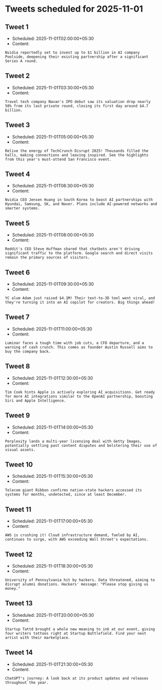 # Tweets scheduled for 2025-11-01

## Tweet 1

- Scheduled: 2025-11-01T02:00:00+05:30
- Content:

```text
Nvidia reportedly set to invest up to $1 billion in AI company Poolside, deepening their existing partnership after a significant Series A round.
```

## Tweet 2

- Scheduled: 2025-11-01T03:30:00+05:30
- Content:

```text
Travel tech company Navan's IPO debut saw its valuation drop nearly 50% from its last private round, closing its first day around $4.7 billion.
```

## Tweet 3

- Scheduled: 2025-11-01T05:00:00+05:30
- Content:

```text
Relive the energy of TechCrunch Disrupt 2025! Thousands filled the halls, making connections and leaving inspired. See the highlights from this year's must-attend San Francisco event.
```

## Tweet 4

- Scheduled: 2025-11-01T06:30:00+05:30
- Content:

```text
Nvidia CEO Jensen Huang in South Korea to boost AI partnerships with Hyundai, Samsung, SK, and Naver. Plans include AI-powered networks and smarter systems.
```

## Tweet 5

- Scheduled: 2025-11-01T08:00:00+05:30
- Content:

```text
Reddit's CEO Steve Huffman shared that chatbots aren't driving significant traffic to the platform. Google search and direct visits remain the primary sources of visitors.
```

## Tweet 6

- Scheduled: 2025-11-01T09:30:00+05:30
- Content:

```text
YC alum Adam just raised $4.1M! Their text-to-3D tool went viral, and they're turning it into an AI copilot for creators. Big things ahead!
```

## Tweet 7

- Scheduled: 2025-11-01T11:00:00+05:30
- Content:

```text
Luminar faces a tough time with job cuts, a CFO departure, and a warning of cash crunch. This comes as founder Austin Russell aims to buy the company back.
```

## Tweet 8

- Scheduled: 2025-11-01T12:30:00+05:30
- Content:

```text
Tim Cook hints Apple is actively exploring AI acquisitions. Get ready for more AI integrations similar to the OpenAI partnership, boosting Siri and Apple Intelligence.
```

## Tweet 9

- Scheduled: 2025-11-01T14:00:00+05:30
- Content:

```text
Perplexity lands a multi-year licensing deal with Getty Images, potentially settling past content disputes and bolstering their use of visual assets.
```

## Tweet 10

- Scheduled: 2025-11-01T15:30:00+05:30
- Content:

```text
Telecom giant Ribbon confirms nation-state hackers accessed its systems for months, undetected, since at least December.
```

## Tweet 11

- Scheduled: 2025-11-01T17:00:00+05:30
- Content:

```text
AWS is crushing it! Cloud infrastructure demand, fueled by AI, continues to surge, with AWS exceeding Wall Street's expectations.
```

## Tweet 12

- Scheduled: 2025-11-01T18:30:00+05:30
- Content:

```text
University of Pennsylvania hit by hackers. Data threatened, aiming to disrupt alumni donations. Hackers' message: "Please stop giving us money."
```

## Tweet 13

- Scheduled: 2025-11-01T20:00:00+05:30
- Content:

```text
Startup Tattd brought a whole new meaning to ink at our event, giving four writers tattoos right at Startup Battlefield. Find your next artist with their marketplace.
```

## Tweet 14

- Scheduled: 2025-11-01T21:30:00+05:30
- Content:

```text
ChatGPT's journey: A look back at its product updates and releases throughout the year.
```
